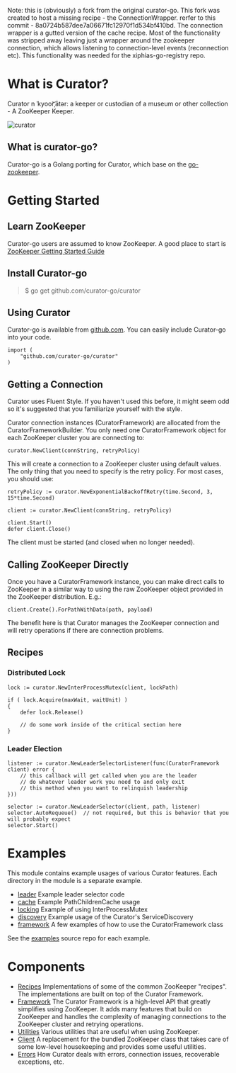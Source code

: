 Note: this is (obviously) a fork from the original curator-go. This fork was created to host a missing recipe - the ConnectionWrapper. rerfer to this commit - 8a0724b587dee7a06671fc12970f1d534bf410bd. The connection wrapper is a gutted version of the cache recipe. Most of the functionality was stripped away leaving just a wrapper around the zookeeper connection, which allows listening to connection-level events (reconnection etc). This functionality was needed for the xiphias-go-registry repo.

# What is Curator?

Curator n ˈkyoor͝ˌātər: a keeper or custodian of a museum or other collection - A ZooKeeper Keeper.

![curator](http://curator.apache.org/images/ph-quote.png "Patrick Hunt Quote")

## What is curator-go?

Curator-go is a Golang porting for Curator, which base on the [go-zookeeper](https://github.com/samuel/go-zookeeper/).

# Getting Started

## Learn ZooKeeper

Curator-go users are assumed to know ZooKeeper. A good place to start is [ZooKeeper Getting Started Guide](http://zookeeper.apache.org/doc/trunk/zookeeperStarted.html)

## Install Curator-go

> $ go get github.com/curator-go/curator

## Using Curator

Curator-go is available from [github.com](https://github.com/curator-go/curator). You can easily include Curator-go into your code.

```
import (
	"github.com/curator-go/curator"
)
```

## Getting a Connection
Curator uses Fluent Style. If you haven't used this before, it might seem odd so it's suggested that you familiarize yourself with the style.

Curator connection instances (CuratorFramework) are allocated from the CuratorFrameworkBuilder. You only need one CuratorFramework object for each ZooKeeper cluster you are connecting to:

```
curator.NewClient(connString, retryPolicy)
```

This will create a connection to a ZooKeeper cluster using default values. The only thing that you need to specify is the retry policy. For most cases, you should use:

```
retryPolicy := curator.NewExponentialBackoffRetry(time.Second, 3, 15*time.Second)

client := curator.NewClient(connString, retryPolicy)

client.Start()
defer client.Close()
```

The client must be started (and closed when no longer needed).

## Calling ZooKeeper Directly

Once you have a CuratorFramework instance, you can make direct calls to ZooKeeper in a similar way to using the raw ZooKeeper object provided in the ZooKeeper distribution. E.g.:

```
client.Create().ForPathWithData(path, payload)
```

The benefit here is that Curator manages the ZooKeeper connection and will retry operations if there are connection problems.

## Recipes
### Distributed Lock

```
lock := curator.NewInterProcessMutex(client, lockPath)

if ( lock.Acquire(maxWait, waitUnit) )
{
    defer lock.Release()

    // do some work inside of the critical section here
}
```

### Leader Election

```
listener := curator.NewLeaderSelectorListener(func(CuratorFramework client) error {
    // this callback will get called when you are the leader
    // do whatever leader work you need to and only exit
    // this method when you want to relinquish leadership
}))

selector := curator.NewLeaderSelector(client, path, listener)
selector.AutoRequeue()  // not required, but this is behavior that you will probably expect
selector.Start()
```

# Examples
This module contains example usages of various Curator features. Each directory in the module is a separate example.

- [leader](examples/leader/) Example leader selector code
- [cache](examples/cache/) Example PathChildrenCache usage
- [locking](examples/locking/) Example of using InterProcessMutex
- [discovery](examples/discovery/) Example usage of the Curator's ServiceDiscovery
- [framework](examples/framework/) A few examples of how to use the CuratorFramework class

See the [examples](examples/) source repo for each example.

# Components

- [Recipes](doc/recipes.md) Implementations of some of the common ZooKeeper "recipes". The implementations are built on top of the Curator Framework.
- [Framework](doc/framework.md) The Curator Framework is a high-level API that greatly simplifies using ZooKeeper. It adds many features that build on ZooKeeper and handles the complexity of managing connections to the ZooKeeper cluster and retrying operations.
- [Utilities](doc/utilities.md) Various utilities that are useful when using ZooKeeper.
- [Client](doc/client.md) A replacement for the bundled ZooKeeper class that takes care of some low-level housekeeping and provides some useful utilities.
- [Errors](doc/errors.md) How Curator deals with errors, connection issues, recoverable exceptions, etc.
